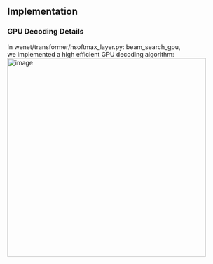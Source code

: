 ## Implementation
### GPU Decoding Details

In wenet/transformer/hsoftmax_layer.py: beam_search_gpu,  
we implemented a high efficient GPU decoding algorithm:  
<img width="453" alt="image" src="https://github.com/Derek-Gong/hsoftmax/assets/12094874/929ce134-24f9-416e-b881-4ad4cdc66b31">
